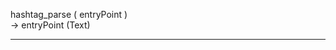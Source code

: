 hashtag_parse ( entryPoint )   -> entryPoint (Text)  ________________________________________________________  